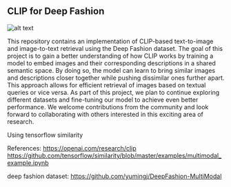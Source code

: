 ## CLIP for Deep Fashion

![alt text](https://github.com/[username]/[reponame]/blob/[branch]/image.jpg?raw=true)

This repository contains an implementation of CLIP-based text-to-image and image-to-text retrieval using the Deep Fashion dataset. The goal of this project is to gain a better understanding of how CLIP works by training a model to embed images and their corresponding descriptions in a shared semantic space. By doing so, the model can learn to bring similar images and descriptions closer together while pushing dissimilar ones further apart. This approach allows for efficient retrieval of images based on textual queries or vice versa. As part of this project, we plan to continue exploring different datasets and fine-tuning our model to achieve even better performance. We welcome contributions from the community and look forward to collaborating with others interested in this exciting area of research.

Using tensorflow similarity 

References:
https://openai.com/research/clip
https://github.com/tensorflow/similarity/blob/master/examples/multimodal_example.ipynb



deep fashion dataset: https://github.com/yumingj/DeepFashion-MultiModal

